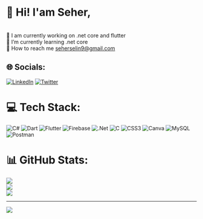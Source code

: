 # 💫 Hi! I'am Seher,
<br>🔭 I am currently working on .net core and flutter<br>🌱 I’m currently learning .net core<br>💬 How to reach me seherselin9@gmail.com


## 🌐 Socials:
[![LinkedIn](https://img.shields.io/badge/LinkedIn-%230077B5.svg?logo=linkedin&logoColor=white)](https://linkedin.com/in/seher-selin-tosun-019a381ab) [![Twitter](https://img.shields.io/badge/Twitter-%231DA1F2.svg?logo=Twitter&logoColor=white)](https://twitter.com/seheerst) 

# 💻 Tech Stack:
![C#](https://img.shields.io/badge/c%23-%23239120.svg?style=flat&logo=c-sharp&logoColor=white) ![Dart](https://img.shields.io/badge/dart-%230175C2.svg?style=flat&logo=dart&logoColor=white) ![Flutter](https://img.shields.io/badge/Flutter-%2302569B.svg?style=flat&logo=Flutter&logoColor=white) ![Firebase](https://img.shields.io/badge/firebase-%23039BE5.svg?style=flat&logo=firebase) ![.Net](https://img.shields.io/badge/.NET-5C2D91?style=flat&logo=.net&logoColor=white) ![C](https://img.shields.io/badge/c-%2300599C.svg?style=flat&logo=c&logoColor=white) ![CSS3](https://img.shields.io/badge/css3-%231572B6.svg?style=flat&logo=css3&logoColor=white) ![Canva](https://img.shields.io/badge/Canva-%2300C4CC.svg?style=flat&logo=Canva&logoColor=white) ![MySQL](https://img.shields.io/badge/mysql-%2300f.svg?style=flat&logo=mysql&logoColor=white) ![Postman](https://img.shields.io/badge/Postman-FF6C37?style=flat&logo=postman&logoColor=white)
# 📊 GitHub Stats:
![](https://github-readme-stats.vercel.app/api?username=seheerst&theme=monokai&hide_border=false&include_all_commits=true&count_private=false)<br/>
![](https://github-readme-streak-stats.herokuapp.com/?user=seheerst&theme=monokai&hide_border=false)<br/>
![](https://github-readme-stats.vercel.app/api/top-langs/?username=seheerst&theme=monokai&hide_border=false&include_all_commits=true&count_private=false&layout=compact)

---
[![](https://visitcount.itsvg.in/api?id=seheerst&icon=0&color=0)](https://visitcount.itsvg.in)

<!-- Proudly created with GPRM ( https://gprm.itsvg.in ) -->
